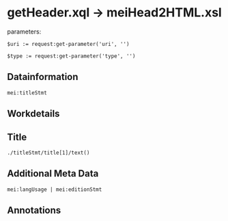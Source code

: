 # getHeader.xql -> meiHead2HTML.xsl
parameters:
```
$uri := request:get-parameter('uri', '')

$type := request:get-parameter('type', '')
```
## Datainformation
```
mei:titleStmt
```
## Workdetails
## Title
```
./titleStmt/title[1]/text()
```
## Additional Meta Data
```
mei:langUsage | mei:editionStmt
```
## Annotations

